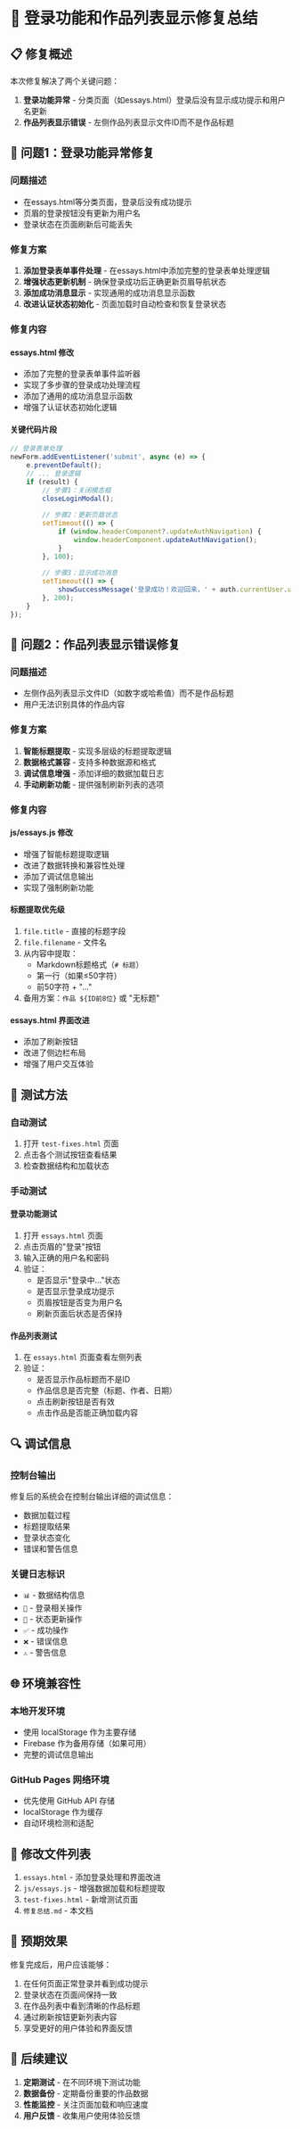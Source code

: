 # 🔧 登录功能和作品列表显示修复总结

## 📋 修复概述

本次修复解决了两个关键问题：
1. **登录功能异常** - 分类页面（如essays.html）登录后没有显示成功提示和用户名更新
2. **作品列表显示错误** - 左侧作品列表显示文件ID而不是作品标题

## 🔐 问题1：登录功能异常修复

### 问题描述
- 在essays.html等分类页面，登录后没有成功提示
- 页眉的登录按钮没有更新为用户名
- 登录状态在页面刷新后可能丢失

### 修复方案
1. **添加登录表单事件处理** - 在essays.html中添加完整的登录表单处理逻辑
2. **增强状态更新机制** - 确保登录成功后正确更新页眉导航状态
3. **添加成功消息显示** - 实现通用的成功消息显示函数
4. **改进认证状态初始化** - 页面加载时自动检查和恢复登录状态

### 修复内容

#### essays.html 修改
- 添加了完整的登录表单事件监听器
- 实现了多步骤的登录成功处理流程
- 添加了通用的成功消息显示函数
- 增强了认证状态初始化逻辑

#### 关键代码片段
```javascript
// 登录表单处理
newForm.addEventListener('submit', async (e) => {
    e.preventDefault();
    // ... 登录逻辑
    if (result) {
        // 步骤1：关闭模态框
        closeLoginModal();
        
        // 步骤2：更新页眉状态
        setTimeout(() => {
            if (window.headerComponent?.updateAuthNavigation) {
                window.headerComponent.updateAuthNavigation();
            }
        }, 100);
        
        // 步骤3：显示成功消息
        setTimeout(() => {
            showSuccessMessage('登录成功！欢迎回来，' + auth.currentUser.username);
        }, 200);
    }
});
```

## 📝 问题2：作品列表显示错误修复

### 问题描述
- 左侧作品列表显示文件ID（如数字或哈希值）而不是作品标题
- 用户无法识别具体的作品内容

### 修复方案
1. **智能标题提取** - 实现多层级的标题提取逻辑
2. **数据格式兼容** - 支持多种数据源和格式
3. **调试信息增强** - 添加详细的数据加载日志
4. **手动刷新功能** - 提供强制刷新列表的选项

### 修复内容

#### js/essays.js 修改
- 增强了智能标题提取逻辑
- 改进了数据转换和兼容性处理
- 添加了调试信息输出
- 实现了强制刷新功能

#### 标题提取优先级
1. `file.title` - 直接的标题字段
2. `file.filename` - 文件名
3. 从内容中提取：
   - Markdown标题格式（`# 标题`）
   - 第一行（如果≤50字符）
   - 前50字符 + "..."
4. 备用方案：`作品 ${ID前8位}` 或 "无标题"

#### essays.html 界面改进
- 添加了刷新按钮
- 改进了侧边栏布局
- 增强了用户交互体验

## 🧪 测试方法

### 自动测试
1. 打开 `test-fixes.html` 页面
2. 点击各个测试按钮查看结果
3. 检查数据结构和加载状态

### 手动测试

#### 登录功能测试
1. 打开 `essays.html` 页面
2. 点击页眉的"登录"按钮
3. 输入正确的用户名和密码
4. 验证：
   - 是否显示"登录中..."状态
   - 是否显示登录成功提示
   - 页眉按钮是否变为用户名
   - 刷新页面后状态是否保持

#### 作品列表测试
1. 在 `essays.html` 页面查看左侧列表
2. 验证：
   - 是否显示作品标题而不是ID
   - 作品信息是否完整（标题、作者、日期）
   - 点击刷新按钮是否有效
   - 点击作品是否能正确加载内容

## 🔍 调试信息

### 控制台输出
修复后的系统会在控制台输出详细的调试信息：
- 数据加载过程
- 标题提取结果
- 登录状态变化
- 错误和警告信息

### 关键日志标识
- `📊` - 数据结构信息
- `🔐` - 登录相关操作
- `🔄` - 状态更新操作
- `✅` - 成功操作
- `❌` - 错误信息
- `⚠️` - 警告信息

## 🌐 环境兼容性

### 本地开发环境
- 使用 localStorage 作为主要存储
- Firebase 作为备用存储（如果可用）
- 完整的调试信息输出

### GitHub Pages 网络环境
- 优先使用 GitHub API 存储
- localStorage 作为缓存
- 自动环境检测和适配

## 📁 修改文件列表

1. `essays.html` - 添加登录处理和界面改进
2. `js/essays.js` - 增强数据加载和标题提取
3. `test-fixes.html` - 新增测试页面
4. `修复总结.md` - 本文档

## 🎯 预期效果

修复完成后，用户应该能够：
1. 在任何页面正常登录并看到成功提示
2. 登录状态在页面间保持一致
3. 在作品列表中看到清晰的作品标题
4. 通过刷新按钮更新列表内容
5. 享受更好的用户体验和界面反馈

## 🔄 后续建议

1. **定期测试** - 在不同环境下测试功能
2. **数据备份** - 定期备份重要的作品数据
3. **性能监控** - 关注页面加载和响应速度
4. **用户反馈** - 收集用户使用体验反馈
